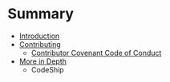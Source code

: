 # Summary

* [Introduction](README.md)
* [Contributing](contributing.md)
   * [Contributor Covenant Code of Conduct](code-of-conduct.md)
* [More in Depth](more_in_depth.md)
   * CodeShip

